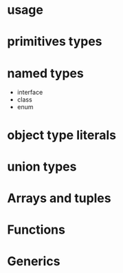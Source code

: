 # usage

# primitives types

# named types

- interface
- class
- enum

# object type literals

# union types

# Arrays and tuples

# Functions

# Generics
